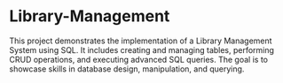 # Library-Management
This project demonstrates the implementation of a Library Management System using SQL. It includes creating and managing tables, performing CRUD operations, and executing advanced SQL queries. The goal is to showcase skills in database design, manipulation, and querying.
